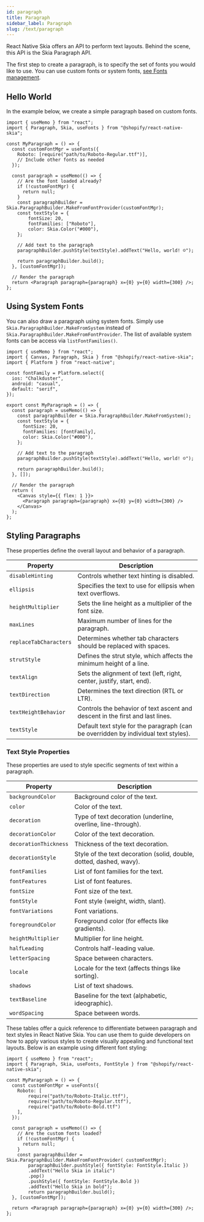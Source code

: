 ```yaml
---
id: paragraph
title: Paragraph
sidebar_label: Paragraph
slug: /text/paragraph
---
```


React Native Skia offers an API to perform text layouts.
Behind the scene, this API is the Skia Paragraph API.

The first step to create a paragraph, is to specify the set of fonts you would like to use.
You can use custom fonts or system fonts, [see Fonts management](/docs/text/fonts).

## Hello World

In the example below, we create a simple paragraph based on  custom fonts.

```tsx twoslash
import { useMemo } from "react";
import { Paragraph, Skia, useFonts } from "@shopify/react-native-skia";

const MyParagraph = () => {
  const customFontMgr = useFonts({
    Roboto: [require("path/to/Roboto-Regular.ttf")],
    // Include other fonts as needed
  });

  const paragraph = useMemo(() => {
    // Are the font loaded already?
    if (!customFontMgr) {
      return null;
    }
    const paragraphBuilder = Skia.ParagraphBuilder.MakeFromFontProvider(customFontMgr);
    const textStyle = {
        fontSize: 20,
        fontFamilies: ["Roboto"],
        color: Skia.Color("#000"),
    };

    // Add text to the paragraph
    paragraphBuilder.pushStyle(textStyle).addText("Hello, world! ☺️");

    return paragraphBuilder.build();
  }, [customFontMgr]);

  // Render the paragraph
  return <Paragraph paragraph={paragraph} x={0} y={0} width={300} />;
};
```

## Using System Fonts

You can also draw a paragraph using system fonts.
Simply use `Skia.ParagraphBuilder.MakeFromSystem` instead of `Skia.ParagraphBuilder.MakeFromFontProvider`.
The list of available system fonts can be access via `listFontFamilies()`.

```tsx twoslash
import { useMemo } from "react";
import { Canvas, Paragraph, Skia } from "@shopify/react-native-skia";
import { Platform } from "react-native";

const fontFamily = Platform.select({
  ios: "Chalkduster",
  android: "casual",
  default: "serif",
});

export const MyParagraph = () => {
  const paragraph = useMemo(() => {
    const paragraphBuilder = Skia.ParagraphBuilder.MakeFromSystem();
    const textStyle = {
      fontSize: 20,
      fontFamilies: [fontFamily],
      color: Skia.Color("#000"),
    };

    // Add text to the paragraph
    paragraphBuilder.pushStyle(textStyle).addText("Hello, world! ☺️");

    return paragraphBuilder.build();
  }, []);

  // Render the paragraph
  return (
    <Canvas style={{ flex: 1 }}>
      <Paragraph paragraph={paragraph} x={0} y={0} width={300} />
    </Canvas>
  );
};

```


## Styling Paragraphs

These properties define the overall layout and behavior of a paragraph.

| Property                | Description                                                                           |
|-------------------------|---------------------------------------------------------------------------------------|
| `disableHinting`        | Controls whether text hinting is disabled.                                            |
| `ellipsis`              | Specifies the text to use for ellipsis when text overflows.                           |
| `heightMultiplier`      | Sets the line height as a multiplier of the font size.                                |
| `maxLines`              | Maximum number of lines for the paragraph.                                            |
| `replaceTabCharacters`  | Determines whether tab characters should be replaced with spaces.                     |
| `strutStyle`            | Defines the strut style, which affects the minimum height of a line.                  |
| `textAlign`             | Sets the alignment of text (left, right, center, justify, start, end).                |
| `textDirection`         | Determines the text direction (RTL or LTR).                                           |
| `textHeightBehavior`    | Controls the behavior of text ascent and descent in the first and last lines.         |
| `textStyle`             | Default text style for the paragraph (can be overridden by individual text styles).   |

### Text Style Properties

These properties are used to style specific segments of text within a paragraph.

| Property              | Description                                                                         |
|-----------------------|-------------------------------------------------------------------------------------|
| `backgroundColor`     | Background color of the text.                                                       |
| `color`               | Color of the text.                                                                  |
| `decoration`          | Type of text decoration (underline, overline, line-through).                        |
| `decorationColor`     | Color of the text decoration.                                                       |
| `decorationThickness` | Thickness of the text decoration.                                                   |
| `decorationStyle`     | Style of the text decoration (solid, double, dotted, dashed, wavy).                 |
| `fontFamilies`        | List of font families for the text.                                                 |
| `fontFeatures`        | List of font features.                                                              |
| `fontSize`            | Font size of the text.                                                              |
| `fontStyle`           | Font style (weight, width, slant).                                                  |
| `fontVariations`      | Font variations.                                                                    |
| `foregroundColor`     | Foreground color (for effects like gradients).                                      |
| `heightMultiplier`    | Multiplier for line height.                                                         |
| `halfLeading`         | Controls half-leading value.                                                        |
| `letterSpacing`       | Space between characters.                                                           |
| `locale`              | Locale for the text (affects things like sorting).                                  |
| `shadows`             | List of text shadows.                                                               |
| `textBaseline`        | Baseline for the text (alphabetic, ideographic).                                    |
| `wordSpacing`         | Space between words.                                                                |

These tables offer a quick reference to differentiate between paragraph and text styles in React Native Skia. You can use them to guide developers on how to apply various styles to create visually appealing and functional text layouts.
Below is an example using different font styling:

```tsx twoslash
import { useMemo } from "react";
import { Paragraph, Skia, useFonts, FontStyle } from "@shopify/react-native-skia";

const MyParagraph = () => {
  const customFontMgr = useFonts({
    Roboto: [
        require("path/to/Roboto-Italic.ttf"),
        require("path/to/Roboto-Regular.ttf"),
        require("path/to/Roboto-Bold.ttf")
    ],
  });

  const paragraph = useMemo(() => {
    // Are the custom fonts loaded?
    if (!customFontMgr) {
      return null;
    }
    const paragraphBuilder = Skia.ParagraphBuilder.MakeFromFontProvider( customFontMgr);
        paragraphBuilder.pushStyle({ fontStyle: FontStyle.Italic })
        .addText("Hello Skia in italic")
        .pop()
        .pushStyle({ fontStyle: FontStyle.Bold })
        .addText("Hello Skia in bold");
        return paragraphBuilder.build();
  }, [customFontMgr]);

  return <Paragraph paragraph={paragraph} x={0} y={0} width={300} />;
};
```